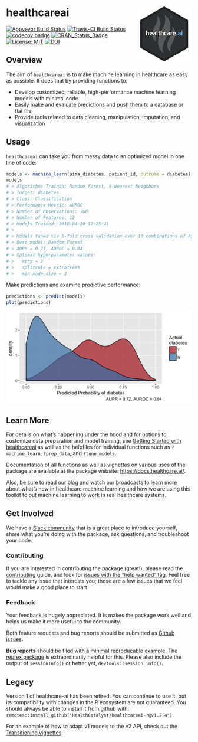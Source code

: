 
<!-- README.md is generated from README.Rmd. Please edit the .Rmd and knit it to generate the .md. -->

# healthcareai <img src="man/figures/logo.png" align="right" />

[![Appveyor Build
Status](https://ci.appveyor.com/api/projects/status/0xrpe233o9a16l4l/branch/master?svg=true)](https://ci.appveyor.com/project/CatalystAdmin/healthcareai-r/)
[![Travis-CI Build
Status](https://travis-ci.org/HealthCatalyst/healthcareai-r.svg?branch=master)](https://travis-ci.org/HealthCatalyst/healthcareai-r)
[![codecov
badge](https://codecov.io/gh/HealthCatalyst/healthcareai-r/branch/master/graph/badge.svg)](https://codecov.io/gh/HealthCatalyst/healthcareai-r)
[![CRAN\_Status\_Badge](https://www.r-pkg.org/badges/version-last-release/healthcareai)](https://cran.r-project.org/package=healthcareai)
[![License:
MIT](https://img.shields.io/badge/License-MIT-blue.svg)](https://github.com/HealthCatalystSLC/healthcareai-r/blob/master/LICENSE)
[![DOI](https://zenodo.org/badge/DOI/10.5281/zenodo.999334.svg)](https://doi.org/10.5281/zenodo.999334)

## Overview

The aim of `healthcareai` is to make machine learning in healthcare as
easy as possible. It does that by providing functions to:

  - Develop customized, reliable, high-performance machine learning
    models with minimal code
  - Easily make and evaluate predictions and push them to a database or
    flat file
  - Provide tools related to data cleaning, manipulation, imputation,
    and visualization

## Usage

`healthcareai` can take you from messy data to an optimized model in one
line of code:

``` r
models <- machine_learn(pima_diabetes, patient_id, outcome = diabetes)
models
# > Algorithms Trained: Random Forest, k-Nearest Neighbors
# > Target: diabetes
# > Class: Classification
# > Performance Metric: AUROC
# > Number of Observations: 768
# > Number of Features: 12
# > Models Trained: 2018-04-20 12:25:41 
# > 
# > Models tuned via 5-fold cross validation over 10 combinations of hyperparameter values.
# > Best model: Random Forest
# > AUPR = 0.71, AUROC = 0.84
# > Optimal hyperparameter values:
# >   mtry = 2
# >   splitrule = extratrees
# >   min.node.size = 3
```

Make predictions and examine predictive performance:

``` r
predictions <- predict(models)
plot(predictions)
```

![](man/figures/README-plot_predictions-1.png)<!-- -->

## Learn More

For details on what’s happening under the hood and for options to
customize data preparation and model training, see [Getting Started with
healthcareai](https://docs.healthcare.ai/articles/site_only/healthcareai.html)
as well as the helpfiles for individual functions such as
`?machine_learn`, `?prep_data`, and `?tune_models`.

Documentation of all functions as well as vignettes on various uses of
the package are available at the package website:
<https://docs.healthcare.ai/>.

Also, be sure to read our [blog](http://healthcare.ai/blog/) and watch
our
[broadcasts](https://www.youtube.com/channel/UCGZUobs_x712KbcL6RSzfnQ)
to learn more about what’s new in healthcare machine learning and how we
are using this toolkit to put machine learning to work in real
healthcare systems.

## Get Involved

We have a [Slack community](https://healthcare-ai.slack.com/) that is a
great place to introduce yourself, share what you’re doing with the
package, ask questions, and troubleshoot your code.

### Contributing

If you are interested in contributing the package (great\!), please read
the
[contributing](https://github.com/HealthCatalyst/healthcareai-r/blob/master/CONTRIBUTING.md)
guide, and look for [issues with the “help wanted”
tag](https://github.com/HealthCatalyst/healthcareai-r/labels/help%20wanted).
Feel free to tackle any issue that interests you; those are a few issues
that we feel would make a good place to start.

### Feedback

Your feedback is hugely appreciated. It is makes the package work well
and helps us make it more useful to the community.

Both feature requests and bug reports should be submitted as [Github
issues](https://github.com/HealthCatalyst/healthcareai-r/issues/new).

**Bug reports** should be filed with a [minimal reproducable
example](https://gist.github.com/hadley/270442). The [reprex
package](https://github.com/tidyverse/reprex) is extraordinarily helpful
for this. Please also include the output of `sessionInfo()` or better
yet, `devtools::session_info()`.

## Legacy

Version 1 of healthcare-ai has been retired. You can continue to use it,
but its compatibility with changes in the R ecosystem are not
guaranteed. You should always be able to install it from github with:
`remotes::install_github("HealthCatalyst/healthcareai-r@v1.2.4")`.

For an example of how to adapt v1 models to the v2 API, check out the
[Transitioning
vignettes](https://docs.healthcare.ai/articles/site_only/transitioning.html).
